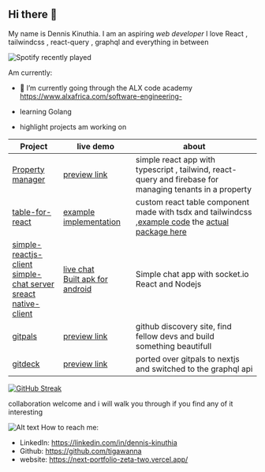 ## Hi there 👋

My name is Dennis Kinuthia. I am an aspiring _web developer_
I love React , tailwindcss , react-query , graphql and everything in between  

![Spotify recently played](https://spotify-recently-played-readme.vercel.app/api?user=ux88ch98gposewxwurgcx0pho)

Am currently:

- 🔭 I’m currently going through the ALX code academy https://www.alxafrica.com/software-engineering-

- learning Golang

-  highlight projects am working on 


| Project | live demo | about |
|---------|-------|----------|
|[Property manager](https://github.com/tigawanna/project-mangaer)|[preview link](https://tigawanna.github.io/project-mangaer/)|simple react app with typescript , tailwind, react-query and firebase for managing tenants in a property|
| [table-for-react](https://github.com/tigawanna/table-for-react) | [example implementation](https://tigawanna.github.io/table-for-react-example/) | custom react table component made with tsdx and tailwindcss ,[example code](https://github.com/tigawanna/table-for-react-example) the  [actual package here](https://www.npmjs.com/package/table-for-react)|
|[simple-reactjs-client](https://github.com/tigawanna/sockets-client) </br> [simple-chat server](https://github.com/tigawanna/sockets-server) </br> [sreact native-client](https://github.com/tigawanna/sockets-rn)|[live chat](https://tigawanna.github.io/sockets-client/) </br> [Built apk for android](https://drive.google.com/file/d/1GMfPdDjFU3Uepw8I6FrAUbkGQ-k_trOR/view?usp=drivesdk)| Simple chat app with socket.io React and Nodejs |
|[gitpals](https://github.com/tigawanna/gitpals) |  [preview link](https://tigawanna.github.io/gitpals/)| github discovery site, find fellow devs and build something beautifull|
|[gitdeck](https://github.com/tigawanna/gitdeck) |  [preview link](https://gitdeck-two.vercel.app/)| ported over gitpals to nextjs and switched to the graphql api|

[![GitHub Streak](https://github-readme-streak-stats.herokuapp.com?user=tigawanna&theme=navy-gear)](https://git.io/streak-stats)

collaboration welcome and i will walk you through if you find any of it interesting

![Alt text](https://spotify-recently-played-readme.vercel.app/api?user=ux88ch98gposewxwurgcx0pho&count={count})
How to reach me: 
- LinkedIn: https://linkedin.com/in/dennis-kinuthia
- Github: https://github.com/tigawanna
- website: https://next-portfolio-zeta-two.vercel.app/





